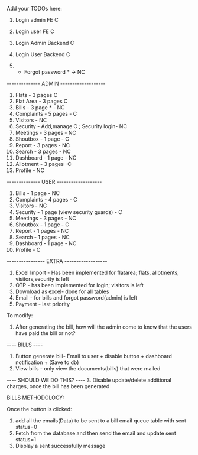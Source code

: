 Add your TODOs here:

1. Login admin FE C
2. Login user FE C
3. Login Admin Backend C
4. Login User Backend C

5. - Forgot password \* -> NC

-------------- ADMIN -------------------

1. Flats - 3 pages C
2. Flat Area - 3 pages C
3. Bills - 3 page \* - NC
4. Complaints - 5 pages - C
5. Visitors - NC
6. Security - Add,manage C ; Security login- NC
7. Meetings - 3 pages - NC
8. Shoutbox - 1 page - C
9. Report - 3 pages - NC
10. Search - 3 pages - NC
11. Dashboard - 1 page - NC
12. Allotment - 3 pages -C
13. Profile - NC

-------------- USER -------------------

1. Bills - 1 page - NC
2. Complaints - 4 pages - C
3. Visitors - NC
4. Security - 1 page (view security guards) - C
5. Meetings - 3 pages - NC
6. Shoutbox - 1 page - C
7. Report - 1 pages - NC
8. Search - 1 pages - NC
9. Dashboard - 1 page - NC
10. Profile - C

---------------- EXTRA ------------------

1. Excel Import - Has been implemented for flatarea; flats, allotments, visitors,security is left
2. OTP - has been implemented for login; visitors is left
3. Download as excel- done for all tables
4. Email - for bills and forgot password(admin) is left
5. Payment - last priority

To modify:

1. After generating the bill, how will the admin come to know that the users have paid the bill or not?

---- BILLS ----

1. Button generate bill- Email to user + disable button + dashboard notification + (Save to db)
2. View bills - only view the documents(bills) that were mailed 

---- SHOULD WE DO THIS? ---- 
3. Disable update/delete additional charges, once the bill has been generated 

BILLS METHODOLOGY: 

Once the button is clicked:
1. add all the emails(Data) to be sent to a bill email queue table with sent status=0
2. Fetch from the database and then send the email and update sent status=1 
3. Display a sent successfully message

